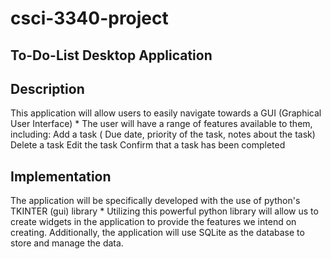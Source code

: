 # csci-3340-project

## To-Do-List Desktop Application 

## Description
This application will allow users to easily navigate towards a GUI (Graphical User Interface) * The user will have a range of features available to them, including: 
Add a task ( Due date, priority of the task, notes about the task) 
Delete a task 
Edit the task 
Confirm that a task has been completed
## Implementation
The application will be specifically developed with the use of python's TKINTER (gui) library * Utilizing this powerful python library will allow us to create widgets in the application to provide the features we intend on creating.
Additionally, the application will use SQLite as the database to store and manage the data. 
